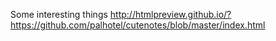 Some interesting things
http://htmlpreview.github.io/?https://github.com/palhotel/cutenotes/blob/master/index.html